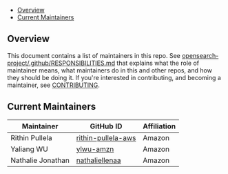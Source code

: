 
- [Overview](#overview)
- [Current Maintainers](#current-maintainers)

## Overview

This document contains a list of maintainers in this repo. See [opensearch-project/.github/RESPONSIBILITIES.md](https://github.com/opensearch-project/.github/blob/main/RESPONSIBILITIES.md#maintainer-responsibilities) that explains what the role of maintainer means, what maintainers do in this and other repos, and how they should be doing it. If you're interested in contributing, and becoming a maintainer, see [CONTRIBUTING](CONTRIBUTING.md).

## Current Maintainers

| Maintainer           | GitHub ID                                                    | Affiliation |
| -------------------- | ------------------------------------------------------------ | ----------- |
| Rithin Pullela       | [rithin-pullela-aws](https://github.com/rithin-pullela-aws)  | Amazon      |
| Yaliang WU           | [ylwu-amzn](https://github.com/ylwu-amzn)                    | Amazon      |
| Nathalie Jonathan    | [nathaliellenaa](https://github.com/nathaliellenaa)          | Amazon      |